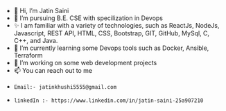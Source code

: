 - 👋 Hi, I’m Jatin Saini
- 👀 I’m pursuing B.E. CSE with specilization in Devops
- ✨ I am familiar with a variety of technologies, such as ReactJs, NodeJs, Javascript, REST API, HTML, CSS, Bootstrap, GIT, GitHub, MySql, C, C++, and Java. 
- 🌱 I’m currently learning some Devops tools such as Docker, Ansible, Terraform 
- 💞️ I’m working on some web development projects
- 📫 You can reach out to me 
-     Email:- jatinkhushi5555@gmail.com
-     linkedIn :- https://www.linkedin.com/in/jatin-saini-25a907210

<!---
JatinSaini003/JatinSaini003 is a ✨ special ✨ repository because its `README.md` (this file) appears on your GitHub profile.
You can click the Preview link to take a look at your changes.
--->
